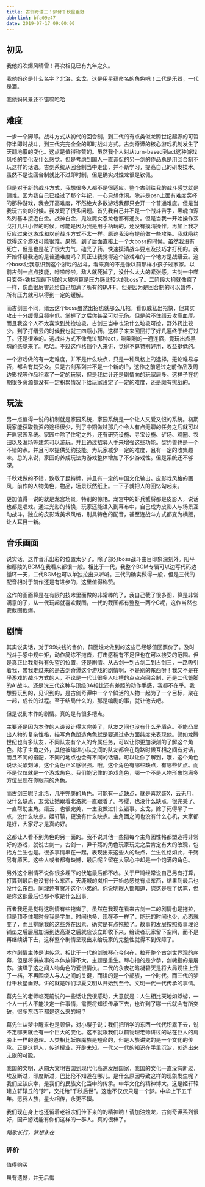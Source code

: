 ```yaml
---
title: 古剑奇谭三：梦付千秋星垂野
abbrlink: bfa09e47
date: 2019-07-17 09:00:00
---
```


## 初见



我他妈吹爆风晴雪！再次相见已有九年之久。



我他妈这是什么名字？北洛，玄戈，这是用星蕴命名的角色吧！二代是乐器，一代是酒。



我他妈风景还不错嘛哈哈



## 难度



一步一个脚印。战斗方式从初代的回合制，到二代的有点类似龙腾世纪起源的可暂停半即时战斗，到三代完完全全的即时战斗方式。古剑奇谭的核心游戏机制发生了天翻地覆的变化。这点是值得称赞的。虽然我个人对从turn-based到act这种游戏风格的变化没什么感觉。但是考虑到国人一直调侃的另一剑的作品总是用回合制不玩这样的话语。古剑系统从回合制当中走出，并不断学习，提高自己的研发技术。虽然不是说回合制就比不过即时制，但是确实对烛龙很是钦佩。



但是对于新的战斗方式，我想很多人都不是很适应。整个古剑给我的战斗感觉就是偏难。因为我自己已经过了那个年纪，一心只想休闲。除非是psn上面有难度奖杯的那种游戏，我会开高难度，不然绝大多数游戏我都只会开一个普通难度。但是当我玩古剑的时候。我发现了很多问题。首先我自己并不是一个战斗苦手，黑魂血源系列基本接近白金。战神白金，鬼泣魔女忍龙也都有通关。但是当我一开始操作玄戈打几只小怪的时候，可能是因为我是用手柄玩的，还没有摸清操作。再加上我才反应过来这游戏和以前战斗方式不太一样。原谅我没有提前做一些攻略。我就隐约觉得这个游戏可能很难。果然，到了后面直接上一个大boss的时候。虽然我没有死亡，但是也是花了很大力气，磕光了药，快速摸清战斗要点及技巧才打死的。我开始怀疑我选的是普通难度吗？真正让我觉得这个游戏难的一个地方是战缙云。这个boss让我意识到这个游戏的战斗，看来真的不是像以前那样小孩子过家家。以前古剑一点点技能，哗啦哗啦，敌人就死掉了，没什么太大的紧张感。古剑一中噬月玄帝-铁柱观最下城的大狼狗算是压力感比较大的boss了。二阶段大狗就像疯了一样，伤血很厉害还给自己加满了所有的BUFF。但是因为是回合制的可以暂停，所有压力就可以得到一定的缓解。



而古剑三不同，缙云这个boss虽然出招也就那么几招，看似威猛出招快，但其实攻击十分缓慢且频率低。掌握了之后你甚至可以无伤。但是架不住缙云攻高血厚。而且我这个人不太喜欢到处捡垃圾。古剑三当中也没什么垃圾可捡，野外药比较少。到了打缙云的时候我也就三四瓶小药。这样子来来回回打了好几遍终于给打过了。还是很难的。这战斗方式不像鬼泣那种act，唰唰唰的一通连招，竟玩出点黑魂的感觉来了。哈哈。不过这作格挡个人来讲，觉得不算特别好用，收益挺低的。



一个游戏做的有一定难度，并不是什么缺点，只是一种风格上的选择。无论难易与否，都会有其受众。只是古剑系列并不是一个新的IP，这作之前通过之前作品及周边影视等作品积累了一定的玩家，但是我估计还是剧情向的玩家居多。这样子在初期很多资源都没有一定积累情况下给玩家设定了一定的难度，还是颇有挑战的。



## 玩法



另一点值得一说的机制就是家园系统，家园系统是一个让人又爱又恨的系统。初期玩家能获取物资的途径很少，到了中期做过那几个令人有点无聊的任务之后就可以开启家园系统。家园中除了住宅之外，还有研究设施、寻宝设施、矿场、鸡圈、农田以及渔场等建筑可以游玩。并且通过招募人手来增强这些功能。契约兽也是一个不错的点。并且可以提供契约技能。为玩家减少一定的难度，且有一定的收集趣味。总的来说，家园的养成玩法为游戏整体增加了不少游戏性。但是系统还不够深。



千秋戏做的不错，致敬了昆特牌，并且有一定的中国文化输出。皮影戏风格的画风，前作的人物角色，物品，场景跃然纸上。一下子就把人的回忆勾起来。



更加值得一说的就是龙宫场景，特别的惊艳。龙宫中的虾兵蟹将都是皮影人，说话也都是唱戏。通过光影的转换，玩家还能进入到幕布中，自己成为皮影人与场景互动战斗，独立的皮影戏美术风格，别具特色的配音，甚至连战斗方式都变为横版，让人耳目一新。



## 音乐画面



说实话，这作音乐出彩的位置太少了。除了部分boss战斗曲目印象深刻外。阳平和鄢陵的BGM在我看来都很一般。相比于一代，我整个BGM专辑可以边写代码边循环一天，二代BGM也可以单独拉出来听听。三代的确实做得一般，但是三代的配音相对于前作还是有进步的，这里值得称赞。



这作的画面算是在有限的技术里面做的非常棒的了，我自己截了很多图，算是非常满意的了，从一代玩起就喜欢截图，一代的截图都有整整一两个G呢，这作当然也要截图截爆。



## 剧情



其实说实话，对于99块钱的售价，前面烛龙做到的这些已经够值回票价了。及时战斗手感中规中矩，动作简练不拖沓，打击感稍有不足但也在可以接受的范围。但是真正让我觉得有失望的位置，还是剧情。从古剑一到古剑二到古剑三，一路吸引着我，带我走过来的是古剑奇谭这个游戏的剧情啊，不是别的东西呀！我又不是在乎游戏的战斗方式的人，不论是一代让很多人吐槽的点点点回合制，还是二代蹩脚的AI战斗。还是说三代这种与顶级3A相比还有差距的动作手感，我都不在乎。我想要玩到的，见识到的，是古剑奇谭中一个个鲜活的人物一起为了一个目标，聚在一起，成长的过程。至于结局什么的，那是编剧的事，就让他去吧。



但是说到本作的剧情。真的是有很多槽点。

主要还是因为本作的人设设计得太完美了，队友之间也没有什么矛盾点。不能凸显出人物的复杂性格，描写角色塑造角色就是要通过多方面纬度来表现他。譬如龙腾世纪也有多队友，不同队友有个人的专属任务，可以让你更加深刻的了解这个角色。除了主角之外，其他被编进小队之间的队友都会在跑路时候互相之间有对话，而且不同的搭配，不同的地点也会有不同的话语。可以让你了解到，哦，这个角色说话尖酸刻薄，这个角色正义感很强。哦，这个角色有哪些缺点，有哪些优点。而不是仅仅就是一个游戏角色。我们能记住的游戏角色，哪一个不是人物形象饱满多方位呈现在你眼前的角色。



而古剑三呢？北洛，几乎完美的角色。可能有一点缺点，就是喜欢装X，云无月。没什么缺点，玄戈让她跟着北洛就一直跟着了。岑缨，也没什么缺点，很完美了。一直帮助主角。缙云，也很完美，一生没做过什么错事。玄戈，除了死得早了一点，没什么缺点。姬轩辕，更没有什么缺点。主角团之间也没有什么心机，大家都是好，大家好才是真的好。



这都让人看不到角色的另一面的。我不说其他一些把每个主角团性格都塑造得非常好的游戏，就说古剑一，古剑一，尹千殇的角色玩家玩完之后肯定有大的改观，包括方兰生也是。很多事情串在一起，表现出来这些人的缺点，兰生性格如此，千殇另有原因。这些人或者都有缺憾，最后呢？留在大家心中却是一个饱满的角色。



另外这个剧情不说你很多埋下的伏笔最后都不收。关于尸鸠经常说自己另有打算，打算到最后也没有什么东西，天鹿城的岚相一开始总感觉有点东西，结果到最后也没什么东西。同理还有贺冲这个小弟的。你说明眼人都知道，您这是埋了伏笔，但是你这都最后也都不收是什么回事。



再者我还是觉得这剧情有些拖沓了。虽然在我现在看来古剑一二的剧情也是拖拉，但是顶不住那时候我是学生，时间也多，现在不一样了，能玩的时间也少，心态就变了，而且排除我的这些外在因素，确实是有点拖拉了。故事的发展按照叙事理论铺垫之后层层加深到达高潮之后就应该立即收下来，给读者玩家留下空间，而不是再继续讲下去，这样整个剧情呈现出来给玩家的完整性就得不到保障了。



本作剧情主体是讲传承，相比于一代的剑魄琴心今何在，拉开整个古剑世界观的序幕，但是将讲故事的本体放得不大，主题是重生。琴心指的是少恭，剑魄指的是屠苏。演绎了这之间人物角色的爱恨情仇。二代的永夜初晗凝碧天是将大局观往上升了一档，不再围绕人与人之间的关键，而讲的是一个部族，一个时代。而三代的梦付千秋星垂野。讲的就是咋们华夏文明从开始到至今。文明一代一代传承的事情。

葛先生的老师临死前说的一些话让我很感动，大意就是：人生相比天地如蜉蝣，一个人一代人不能决定一件事情，需要将知识传承下去，也许到了哪一代就会有所突破，很多东西不都是这么来的吗？



葛先生从梦中醒来也是顿悟，对小缨子说：我们把所学的东西一代代积累下去，说不定哪天就会有一个巨大的变化。这不就跟我们以前物理老师讲过的站在巨人的肩膀上一样的道理。人类相比妖族魔族是短命的，但是人族讲究的是一个文化的传承。正是这群人，传道授业，开辟未知。一代又一代的知识在手里沉淀，创造出来无限的可能。



我国的文明，从四大文明古国到现代化高速发展国家，我国的文化一直没有断过，埃及断过，印度断过，巴比伦不知道在哪儿。是什么原因导致这样的现象发生呢？我们应该庆幸，是我们的民族文化当中的传承。中华文化的精神博大。这是姬轩辕建立轩辕丘的“梦”，交托给“千秋后世”。这也不仅仅只是一个梦。中华上下五千年。愿我人族，星火相传，永更不辍。



我们现在身上也还留着老祖宗们传下来的的精神呐！请加油烛龙，古剑奇谭系列很好，国产游戏能有你们这样的一群人。真的很棒了。



*踏歌长行，梦想永在*



### 评价

值得购买

虽有遗憾，并无后悔
